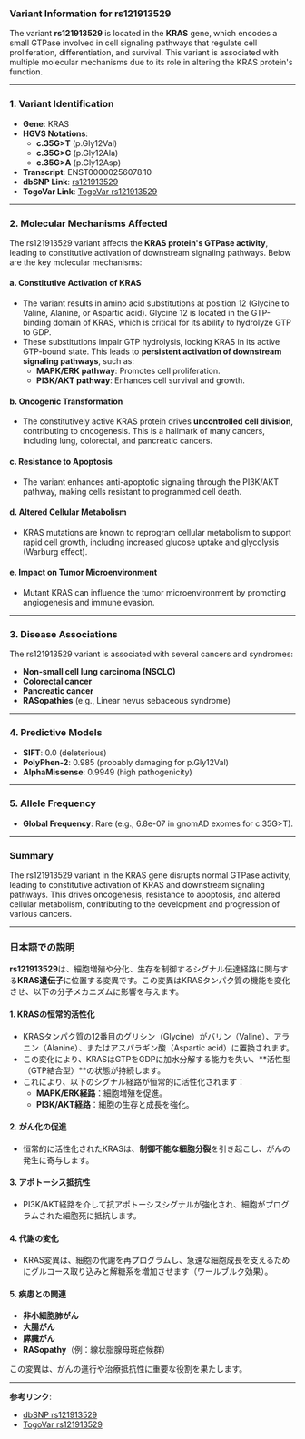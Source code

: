 ### Variant Information for rs121913529
The variant **rs121913529** is located in the **KRAS** gene, which encodes a small GTPase involved in cell signaling pathways that regulate cell proliferation, differentiation, and survival. This variant is associated with multiple molecular mechanisms due to its role in altering the KRAS protein's function.

---

### 1. **Variant Identification**
- **Gene**: KRAS
- **HGVS Notations**:
  - **c.35G>T** (p.Gly12Val)
  - **c.35G>C** (p.Gly12Ala)
  - **c.35G>A** (p.Gly12Asp)
- **Transcript**: ENST00000256078.10
- **dbSNP Link**: [rs121913529](https://identifiers.org/dbsnp/rs121913529)
- **TogoVar Link**: [TogoVar rs121913529](https://togovar.org/variant/rs121913529)

---

### 2. **Molecular Mechanisms Affected**
The rs121913529 variant affects the **KRAS protein's GTPase activity**, leading to constitutive activation of downstream signaling pathways. Below are the key molecular mechanisms:

#### a. **Constitutive Activation of KRAS**
- The variant results in amino acid substitutions at position 12 (Glycine to Valine, Alanine, or Aspartic acid). Glycine 12 is located in the GTP-binding domain of KRAS, which is critical for its ability to hydrolyze GTP to GDP.
- These substitutions impair GTP hydrolysis, locking KRAS in its active GTP-bound state. This leads to **persistent activation of downstream signaling pathways**, such as:
  - **MAPK/ERK pathway**: Promotes cell proliferation.
  - **PI3K/AKT pathway**: Enhances cell survival and growth.

#### b. **Oncogenic Transformation**
- The constitutively active KRAS protein drives **uncontrolled cell division**, contributing to oncogenesis. This is a hallmark of many cancers, including lung, colorectal, and pancreatic cancers.

#### c. **Resistance to Apoptosis**
- The variant enhances anti-apoptotic signaling through the PI3K/AKT pathway, making cells resistant to programmed cell death.

#### d. **Altered Cellular Metabolism**
- KRAS mutations are known to reprogram cellular metabolism to support rapid cell growth, including increased glucose uptake and glycolysis (Warburg effect).

#### e. **Impact on Tumor Microenvironment**
- Mutant KRAS can influence the tumor microenvironment by promoting angiogenesis and immune evasion.

---

### 3. **Disease Associations**
The rs121913529 variant is associated with several cancers and syndromes:
- **Non-small cell lung carcinoma (NSCLC)**
- **Colorectal cancer**
- **Pancreatic cancer**
- **RASopathies** (e.g., Linear nevus sebaceous syndrome)

---

### 4. **Predictive Models**
- **SIFT**: 0.0 (deleterious)
- **PolyPhen-2**: 0.985 (probably damaging for p.Gly12Val)
- **AlphaMissense**: 0.9949 (high pathogenicity)

---

### 5. **Allele Frequency**
- **Global Frequency**: Rare (e.g., 6.8e-07 in gnomAD exomes for c.35G>T).

---

### Summary
The rs121913529 variant in the KRAS gene disrupts normal GTPase activity, leading to constitutive activation of KRAS and downstream signaling pathways. This drives oncogenesis, resistance to apoptosis, and altered cellular metabolism, contributing to the development and progression of various cancers.

---

### 日本語での説明
**rs121913529**は、細胞増殖や分化、生存を制御するシグナル伝達経路に関与する**KRAS遺伝子**に位置する変異です。この変異はKRASタンパク質の機能を変化させ、以下の分子メカニズムに影響を与えます。

#### 1. **KRASの恒常的活性化**
- KRASタンパク質の12番目のグリシン（Glycine）がバリン（Valine）、アラニン（Alanine）、またはアスパラギン酸（Aspartic acid）に置換されます。
- この変化により、KRASはGTPをGDPに加水分解する能力を失い、**活性型（GTP結合型）**の状態が持続します。
- これにより、以下のシグナル経路が恒常的に活性化されます：
  - **MAPK/ERK経路**：細胞増殖を促進。
  - **PI3K/AKT経路**：細胞の生存と成長を強化。

#### 2. **がん化の促進**
- 恒常的に活性化されたKRASは、**制御不能な細胞分裂**を引き起こし、がんの発生に寄与します。

#### 3. **アポトーシス抵抗性**
- PI3K/AKT経路を介して抗アポトーシスシグナルが強化され、細胞がプログラムされた細胞死に抵抗します。

#### 4. **代謝の変化**
- KRAS変異は、細胞の代謝を再プログラムし、急速な細胞成長を支えるためにグルコース取り込みと解糖系を増加させます（ワールブルク効果）。

#### 5. **疾患との関連**
- **非小細胞肺がん**
- **大腸がん**
- **膵臓がん**
- **RASopathy**（例：線状脂腺母斑症候群）

この変異は、がんの進行や治療抵抗性に重要な役割を果たします。

---

**参考リンク**:
- [dbSNP rs121913529](https://identifiers.org/dbsnp/rs121913529)
- [TogoVar rs121913529](https://togovar.org/variant/rs121913529)